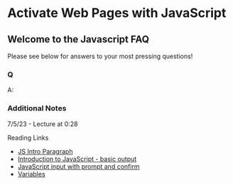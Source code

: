# Activate Web Pages with JavaScript

## Welcome to the Javascript FAQ

Please see below for answers to your most pressing questions!

### Q

A:

### **Additional Notes**

7/5/23 - Lecture at 0:28

Reading Links
- [JS Intro Paragraph](https://developer.mozilla.org/en-US/docs/Web/JavaScript)
- [Introduction to JavaScript - basic output](https://code-maven.com/introduction-to-javascript)
- [JavaScript input with prompt and confirm](https://code-maven.com/javascript-input-with-prompt-and-confirm)
- [Variables](https://www.w3schools.com/js/js_variables.asp)
